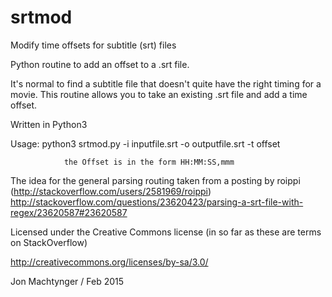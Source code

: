 # srtmod
Modify time offsets for subtitle (srt) files

Python routine to add an offset to a .srt file.

It's normal to find a subtitle file that doesn't quite have the right timing for a movie.
This routine allows you to take an existing .srt file and add a time offset.

Written in Python3

Usage:
                python3 srtmod.py -i inputfile.srt -o outputfile.srt -t offset

                the Offset is in the form HH:MM:SS,mmm

The idea for the general parsing routing taken from a posting by roippi (http://stackoverflow.com/users/2581969/roippi)
   http://stackoverflow.com/questions/23620423/parsing-a-srt-file-with-regex/23620587#23620587

Licensed under the Creative Commons license (in so far as these are terms on StackOverflow)

http://creativecommons.org/licenses/by-sa/3.0/

Jon Machtynger / Feb 2015

